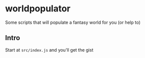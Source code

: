 # worldpopulator
Some scripts that will populate a fantasy world for you (or help to)

## Intro
Start at `src/index.js` and you'll get the gist
